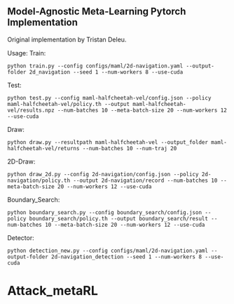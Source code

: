 ## Model-Agnostic Meta-Learning Pytorch Implementation

Original implementation by Tristan Deleu.

Usage:
Train:

```
python train.py --config configs/maml/2d-navigation.yaml --output-folder 2d_navigation --seed 1 --num-workers 8 --use-cuda
```
Test:

```
python test.py --config maml-halfcheetah-vel/config.json --policy maml-halfcheetah-vel/policy.th --output maml-halfcheetah-vel/results.npz --num-batches 10 --meta-batch-size 20 --num-workers 12 --use-cuda
```

Draw:

```
python draw.py --resultpath maml-halfcheetah-vel --output_folder maml-halfcheetah-vel/returns --num-batches 10 --num-traj 20 
```

2D-Draw:

```
python draw_2d.py --config 2d-navigation/config.json --policy 2d-navigation/policy.th --output 2d-navigation/record --num-batches 10 --meta-batch-size 20 --num-workers 12 --use-cuda
```

Boundary_Search:

```
python boundary_search.py --config boundary_search/config.json --policy boundary_search/policy.th --output boundary_search/result --num-batches 10 --meta-batch-size 20 --num-workers 12 --use-cuda
```

Detector:

```
python detection_new.py --config configs/maml/2d-navigation.yaml --output-folder 2d-navigation_detection --seed 1 --num-workers 8 --use-cuda
```

# Attack_metaRL
